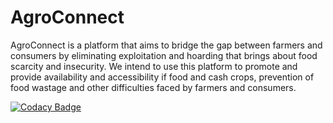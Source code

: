 # AgroConnect

AgroConnect is a platform that aims to bridge the gap between farmers and consumers by eliminating exploitation and hoarding that brings about food scarcity and insecurity. We intend to use this platform to promote and provide availability and accessibility if food and cash crops, prevention of food wastage and other difficulties faced by farmers and consumers.

[![Codacy Badge](https://api.codacy.com/project/badge/Grade/065221c7081a408fa4b8ec5a30ed0850)](https://app.codacy.com/gh/BuildForSDGCohort2/Team-351?utm_source=github.com&utm_medium=referral&utm_content=BuildForSDGCohort2/Team-351&utm_campaign=Badge_Grade_Settings)
